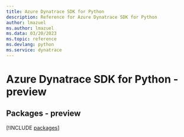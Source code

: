 ```yaml
---
title: Azure Dynatrace SDK for Python
description: Reference for Azure Dynatrace SDK for Python
author: lmazuel
ms.author: lmazuel
ms.data: 03/20/2023
ms.topic: reference
ms.devlang: python
ms.service: dynatrace
---
```

# Azure Dynatrace SDK for Python - preview
## Packages - preview
[!INCLUDE [packages](dynatrace-index.md)]